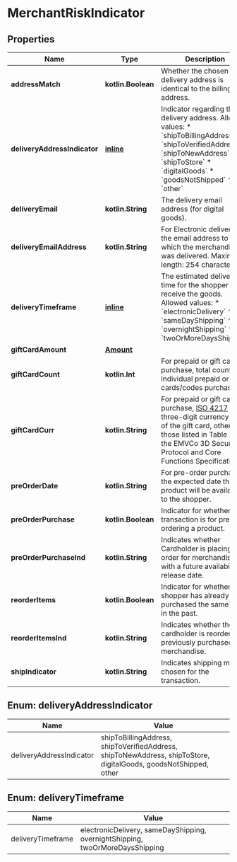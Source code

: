 
# MerchantRiskIndicator

## Properties
Name | Type | Description | Notes
------------ | ------------- | ------------- | -------------
**addressMatch** | **kotlin.Boolean** | Whether the chosen delivery address is identical to the billing address. |  [optional]
**deliveryAddressIndicator** | [**inline**](#DeliveryAddressIndicator) | Indicator regarding the delivery address. Allowed values: * &#x60;shipToBillingAddress&#x60; * &#x60;shipToVerifiedAddress&#x60; * &#x60;shipToNewAddress&#x60; * &#x60;shipToStore&#x60; * &#x60;digitalGoods&#x60; * &#x60;goodsNotShipped&#x60; * &#x60;other&#x60; |  [optional]
**deliveryEmail** | **kotlin.String** | The delivery email address (for digital goods). |  [optional]
**deliveryEmailAddress** | **kotlin.String** | For Electronic delivery, the email address to which the merchandise was delivered. Maximum length: 254 characters. |  [optional]
**deliveryTimeframe** | [**inline**](#DeliveryTimeframe) | The estimated delivery time for the shopper to receive the goods. Allowed values: * &#x60;electronicDelivery&#x60; * &#x60;sameDayShipping&#x60; * &#x60;overnightShipping&#x60; * &#x60;twoOrMoreDaysShipping&#x60; |  [optional]
**giftCardAmount** | [**Amount**](Amount.md) |  |  [optional]
**giftCardCount** | **kotlin.Int** | For prepaid or gift card purchase, total count of individual prepaid or gift cards/codes purchased. |  [optional]
**giftCardCurr** | **kotlin.String** | For prepaid or gift card purchase, [ISO 4217](https://www.iso.org/iso-4217-currency-codes.html) three-digit currency code of the gift card, other than those listed in Table A.5 of the EMVCo 3D Secure Protocol and Core Functions Specification. |  [optional]
**preOrderDate** | **kotlin.String** | For pre-order purchases, the expected date this product will be available to the shopper. |  [optional]
**preOrderPurchase** | **kotlin.Boolean** | Indicator for whether this transaction is for pre-ordering a product. |  [optional]
**preOrderPurchaseInd** | **kotlin.String** | Indicates whether Cardholder is placing an order for merchandise with a future availability or release date. |  [optional]
**reorderItems** | **kotlin.Boolean** | Indicator for whether the shopper has already purchased the same items in the past. |  [optional]
**reorderItemsInd** | **kotlin.String** | Indicates whether the cardholder is reordering previously purchased merchandise. |  [optional]
**shipIndicator** | **kotlin.String** | Indicates shipping method chosen for the transaction. |  [optional]


<a name="DeliveryAddressIndicator"></a>
## Enum: deliveryAddressIndicator
Name | Value
---- | -----
deliveryAddressIndicator | shipToBillingAddress, shipToVerifiedAddress, shipToNewAddress, shipToStore, digitalGoods, goodsNotShipped, other


<a name="DeliveryTimeframe"></a>
## Enum: deliveryTimeframe
Name | Value
---- | -----
deliveryTimeframe | electronicDelivery, sameDayShipping, overnightShipping, twoOrMoreDaysShipping



